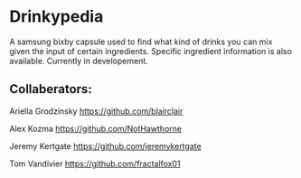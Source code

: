 # Drinkypedia

A samsung bixby capsule used to find what kind of drinks you can mix given the input of certain ingredients. Specific ingredient information is also available. 
Currently in developement.

Collaberators:
-------------
Ariella Grodzinsky https://github.com/blairclair

Alex Kozma https://github.com/NotHawthorne

Jeremy Kertgate https://github.com/jeremykertgate

Tom Vandivier https://github.com/fractalfox01
